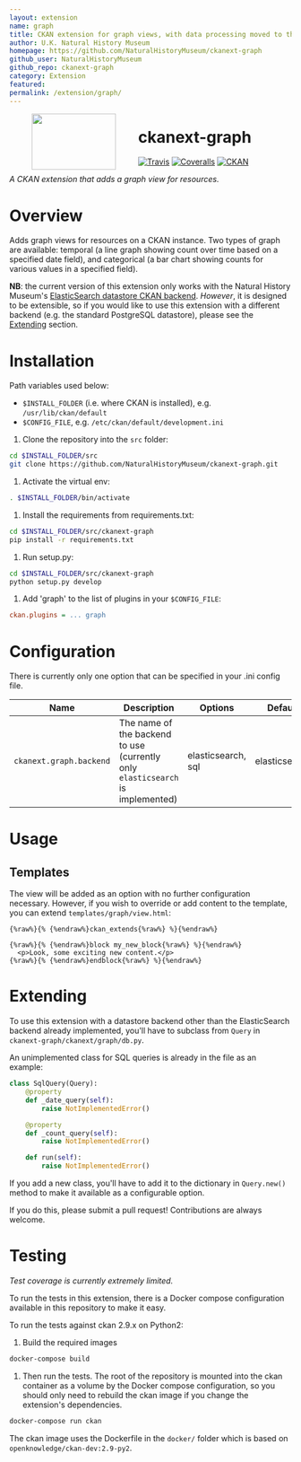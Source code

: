 ```yaml
---
layout: extension
name: graph
title: CKAN extension for graph views, with data processing moved to the backend
author: U.K. Natural History Museum
homepage: https://github.com/NaturalHistoryMuseum/ckanext-graph
github_user: NaturalHistoryMuseum
github_repo: ckanext-graph
category: Extension
featured: 
permalink: /extension/graph/
---
```



<img src=".github/nhm-logo.svg" align="left" width="150px" height="100px" hspace="40"/>

ckanext-graph
=============

[![Travis](https://img.shields.io/travis/NaturalHistoryMuseum/ckanext-graph/master.svg?style=flat-square)](https://travis-ci.org/NaturalHistoryMuseum/ckanext-graph)
[![Coveralls](https://img.shields.io/coveralls/github/NaturalHistoryMuseum/ckanext-graph/master.svg?style=flat-square)](https://coveralls.io/github/NaturalHistoryMuseum/ckanext-graph)
[![CKAN](https://img.shields.io/badge/ckan-2.9.1-orange.svg?style=flat-square)](https://github.com/ckan/ckan)

*A CKAN extension that adds a graph view for resources.*

Overview
========

Adds graph views for resources on a CKAN instance. Two types of graph
are available: temporal (a line graph showing count over time based on a
specified date field), and categorical (a bar chart showing counts for
various values in a specified field).

**NB**: the current version of this extension only works with the
Natural History Museum's [ElasticSearch datastore CKAN
backend](https://github.com/NaturalHistoryMuseum/ckanext-versioned-datastore).
*However*, it is designed to be extensible, so if you would like to use
this extension with a different backend (e.g. the standard PostgreSQL
datastore), please see the [Extending](#extending) section.

Installation
============

Path variables used below:

-   `$INSTALL_FOLDER` (i.e. where CKAN is installed), e.g.
    `/usr/lib/ckan/default`
-   `$CONFIG_FILE`, e.g. `/etc/ckan/default/development.ini`

1.  Clone the repository into the `src` folder:

``` bash
cd $INSTALL_FOLDER/src
git clone https://github.com/NaturalHistoryMuseum/ckanext-graph.git
```

1.  Activate the virtual env:

``` bash
. $INSTALL_FOLDER/bin/activate
```

1.  Install the requirements from requirements.txt:

``` bash
cd $INSTALL_FOLDER/src/ckanext-graph
pip install -r requirements.txt
```

1.  Run setup.py:

``` bash
cd $INSTALL_FOLDER/src/ckanext-graph
python setup.py develop
```

1.  Add 'graph' to the list of plugins in your `$CONFIG_FILE`:

``` ini
ckan.plugins = ... graph
```

Configuration
=============

There is currently only one option that can be specified in your .ini
config file.

<table>
<colgroup>
<col style="width: 25%" />
<col style="width: 25%" />
<col style="width: 25%" />
<col style="width: 25%" />
</colgroup>
<thead>
<tr class="header">
<th>Name</th>
<th>Description</th>
<th>Options</th>
<th>Default</th>
</tr>
</thead>
<tbody>
<tr class="odd">
<td><code>ckanext.graph.backend</code></td>
<td>The name of the backend to use (currently only <code>elasticsearch</code> is implemented)</td>
<td>elasticsearch, sql</td>
<td>elasticsearch</td>
</tr>
</tbody>
</table>

Usage
=====

Templates
---------

The view will be added as an option with no further configuration
necessary. However, if you wish to override or add content to the
template, you can extend `templates/graph/view.html`:

``` html+jinja
{%raw%}{% {%endraw%}ckan_extends{%raw%} %}{%endraw%}

{%raw%}{% {%endraw%}block my_new_block{%raw%} %}{%endraw%}
  <p>Look, some exciting new content.</p>
{%raw%}{% {%endraw%}endblock{%raw%} %}{%endraw%}
```

Extending
=========

To use this extension with a datastore backend other than the
ElasticSearch backend already implemented, you'll have to subclass from
`Query` in `ckanext-graph/ckanext/graph/db.py`.

An unimplemented class for SQL queries is already in the file as an
example:

``` python
class SqlQuery(Query):
    @property
    def _date_query(self):
        raise NotImplementedError()

    @property
    def _count_query(self):
        raise NotImplementedError()

    def run(self):
        raise NotImplementedError()
```

If you add a new class, you'll have to add it to the dictionary in
`Query.new()` method to make it available as a configurable option.

If you do this, please submit a pull request! Contributions are always
welcome.

Testing
=======

*Test coverage is currently extremely limited.*

To run the tests in this extension, there is a Docker compose
configuration available in this repository to make it easy.

To run the tests against ckan 2.9.x on Python2:

1.  Build the required images

``` bash
docker-compose build
```

1.  Then run the tests. The root of the repository is mounted into the
    ckan container as a volume by the Docker compose configuration, so
    you should only need to rebuild the ckan image if you change the
    extension's dependencies.

``` bash
docker-compose run ckan
```

The ckan image uses the Dockerfile in the `docker/` folder which is
based on `openknowledge/ckan-dev:2.9-py2`.


